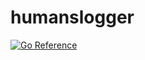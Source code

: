 # humanslogger

[![Go Reference](https://pkg.go.dev/badge/github.com/b1scuit/humanslogger.svg)](https://pkg.go.dev/github.com/b1scuit/humanslogger)
